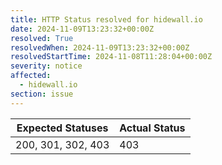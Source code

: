 ```yaml
---
title: HTTP Status resolved for hidewall.io
date: 2024-11-09T13:23:32+00:00Z
resolved: True
resolvedWhen: 2024-11-09T13:23:32+00:00Z
resolvedStartTime: 2024-11-08T11:28:04+00:00Z
severity: notice
affected:
  - hidewall.io
section: issue
---
```


| Expected Statuses | Actual Status  |
|-------------------|----------------|
| 200, 301, 302, 403 | 403 |
